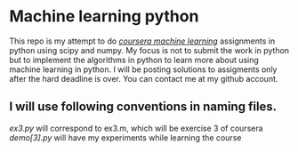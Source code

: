 # Machine learning python
This repo is my attempt to do [*coursera machine learning*](https://class.coursera.org/ml-003/class/index) assignments in python using scipy and numpy.
My focus is not to submit the work in python but to implement the algorithms in python to learn more about using machine learning in python. I will be posting solutions to assigments only after the hard deadline is over. You can contact me at my github account.

## I will use following conventions in naming files.
*ex3.py* will correspond to ex3.m, which will be exercise 3 of coursera
*demo[3].py* will have my experiments while learning the course